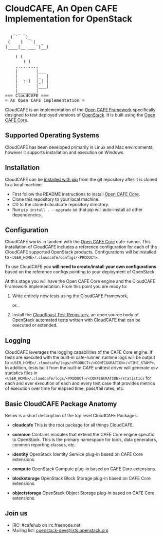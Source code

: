 CloudCAFE, An Open CAFE Implementation for OpenStack
====================================================

<pre>
   _ _ _
  ( `   )_
 (    )   `)  _
(____(__.___`)__)

    ( (
       ) )
    .........
    |       |___
    |       |_  |
    |  :-)  |_| |
    |       |___|
    |_______|
=== CloudCAFE ===
= An Open CAFE Implementation =
</pre>

CloudCAFE is an implementation of the [Open CAFE Framework](https://github.com/openstack/opencafe) specifically
designed to test deployed versions of [OpenStack](http://http://www.openstack.org/). It is built using the
[Open CAFE Core](https://github.com/openstack/opencafe).


Supported Operating Systems
---------------------------
CloudCAFE has been developed primarily in Linux and Mac environments, however it supports installation and
execution on Windows.


Installation
------------
CloudCAFE can be [installed with pip](https://pypi.python.org/pypi/pip) from the git repository after it is cloned to
a local machine.

* First follow the README instructions to install [Open CAFE Core](https://github.com/openstack/opencafe).
* Clone this repository to your local machine.
* CD to the cloned cloudcafe repository directory.
* Run `pip install . --upgrade` so that pip will auto-install all other dependencies.


Configuration
--------------
CloudCAFE works in tandem with the [Open CAFE Core](https://github.com/openstack/opencafe) cafe-runner. This
installation of CloudCAFE includes a reference configuration for each of the CloudCAFE supported OpenStack products.
Configurations will be installed to `<USER_HOME>/.cloudcafe/configs/<PRODUCT>`.

To use CloudCAFE you **will need to create/install your own configurations** based on the reference configs pointing
to your deployment of OpenStack.

At this stage you will have the Open CAFE Core engine and the CloudCAFE Framework implementation. From this point you
are ready to:

1. Write entirely new tests using the CloudCAFE Framework,

   *or...*

2. Install the [CloudRoast Test Repository](https://github.com/openstack/cloudroast), an open source body of
   OpenStack automated tests written with CloudCAFE that can be executed or extended.


Logging
-------
CloudCAFE leverages the logging capabilities of the CAFE Core engine. If tests are executed with the built-in
cafe-runner, runtime logs will be output to `<USER_HOME>/.cloudcafe/logs/<PRODUCT>/<CONFIGURATION>/<TIME_STAMP>`.
In addition, tests built from the built-in CAFE unittest driver will generate csv statistics files in
`<USER_HOME>/.cloudcafe/logs/<PRODUCT>/<CONFIGURATION>/statistics` for each and ever execution of each and every test
case that provides metrics of execution over time for elapsed time, pass/fail rates, etc.


Basic CloudCAFE Package Anatomy
-------------------------------
Below is a short description of the top level CloudCAFE Packages.

* **cloudcafe**
  This is the root package for all things CloudCAFE.

* **common**
  Contains modules that extend the CAFE Core engine specific to OpenStack. This is the primary namespace for tools,
  data generators, common reporting classes, etc.

* **identity**
  OpenStack Identity Service plug-in based on CAFE Core extensions.

* **compute**
  OpenStack Compute plug-in based on CAFE Core extensions.

* **blockstorage**
  OpenStack Block Storage plug-in based on CAFE Core extensions.

* **objectstorage**
  OpenStack Object Storage plug-in based on CAFE Core extensions.


Join us
-------

* IRC: #cafehub on irc.freenode.net
* Mailing list: openstack-dev@lists.openstack.org
